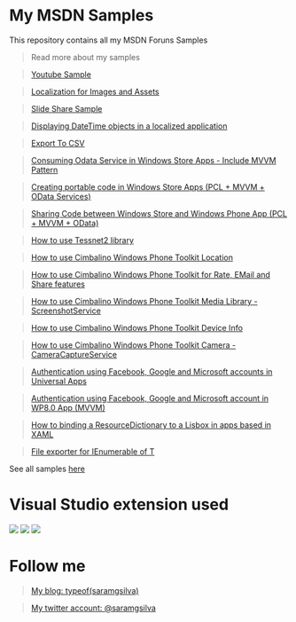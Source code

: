 My MSDN Samples
=============

This repository contains all my MSDN Foruns Samples


> Read more about my samples

> [Youtube Sample](http://code.msdn.microsoft.com/windowsapps/Youtube-Sample-df7d1d26)

> [Localization for Images and Assets ](http://code.msdn.microsoft.com/windowsapps/Localization-for-and-Assets-4fac00c3)

> [Slide Share Sample](http://code.msdn.microsoft.com/windowsapps/Slide-Share-Sample-ee673a6e)

> [Displaying DateTime objects in a localized application ](http://code.msdn.microsoft.com/windowsapps/Diplaying-DateTime-objects-b7f02b77)

> [Export To CSV](http://code.msdn.microsoft.com/windowsapps/Export-To-CSV-Sample-b31b50cf)

> [Consuming Odata Service in Windows Store Apps - Include MVVM Pattern](http://code.msdn.microsoft.com/windowsapps/Consuming-Odata-Service-in-a97758e5)

> [Creating portable code in Windows Store Apps (PCL + MVVM + OData Services)](http://code.msdn.microsoft.com/windowsapps/Creating-portable-code-in-ef25f126)

> [Sharing Code between Windows Store and Windows Phone App (PCL + MVVM + OData)](http://code.msdn.microsoft.com/windowsapps/Sharing-Code-between-411c999b)

> [How to use Tessnet2 library](http://code.msdn.microsoft.com/How-to-use-Tessnet2-library-716be12f)

> [How to use Cimbalino Windows Phone Toolkit Location](http://code.msdn.microsoft.com/How-to-use-Cimbalino-3888977e)

> [How to use Cimbalino Windows Phone Toolkit for Rate, EMail and Share features](http://code.msdn.microsoft.com/How-to-use-Cimbalino-d2b8def6)

> [How to use Cimbalino Windows Phone Toolkit Media Library - ScreenshotService](http://code.msdn.microsoft.com/How-to-use-Cimbalino-749562db)

> [How to use Cimbalino Windows Phone Toolkit Device Info](http://code.msdn.microsoft.com/How-to-use-Cimbalino-83fb767c)

> [How to use Cimbalino Windows Phone Toolkit Camera - CameraCaptureService](http://code.msdn.microsoft.com/How-to-use-Cimbalino-e34be390)

> [Authentication using Facebook, Google and Microsoft accounts in Universal Apps](http://code.msdn.microsoft.com/Authentication-using-bb28840e)

> [Authentication using Facebook, Google and Microsoft account in WP8.0 App (MVVM)](http://code.msdn.microsoft.com/Authentication-using-cd382133)

>[How to binding a ResourceDictionary to a Lisbox in apps based in XAML](https://code.msdn.microsoft.com/How-to-binding-a-030f635a)

>[File exporter for IEnumerable of T](https://code.msdn.microsoft.com/File-exporter-for-fbc5d08e)

See all samples [here](http://code.msdn.microsoft.com/site/search?f%5B0%5D.Type=SearchText&f%5B0%5D.Value=saramgsilva&sortBy=Ratings)


Visual Studio extension used
===

<MTMarkdownOptions output='html4'>
<img  src="http://s28.postimg.org/oeva5xorh/resharper_logo.png">
</MTMarkdownOptions>  
<MTMarkdownOptions output='html4'>
<img  src="http://s15.postimg.org/b9d7jg6jb/1_ghostdoc100x100.gif">
</MTMarkdownOptions>  
<MTMarkdownOptions output='html4'>
<img  src="http://s14.postimg.org/zbphu8mdp/Style_Cop_Logo.png">
</MTMarkdownOptions>  


Follow me
=====

> [My blog: typeof(saramgsilva)](http://www.saramgsilva.com/) 

> [My twitter account: @saramgsilva](https://twitter.com/saramgsilva)
